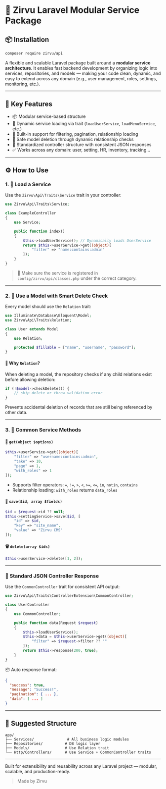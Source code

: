 
# 🚀 Zirvu Laravel Modular Service Package

## 📦 Installation

```bash
composer require zirvu/api
```


A flexible and scalable Laravel package built around a **modular service architecture**. It enables fast backend development by organizing logic into services, repositories, and models — making your code clean, dynamic, and easy to extend across any domain (e.g., user management, roles, settings, monitoring, etc.).

---

## 🧩 Key Features

- 📦 Modular service-based structure
- 🧠 Dynamic service loading via trait (`loadUserService`, `loadMenuService`, etc.)
- 🔄 Built-in support for filtering, pagination, relationship loading
- 🔗 Safe model deletion through dynamic relationship checks
- 🧱 Standardized controller structure with consistent JSON responses
- ✅ Works across any domain: user, setting, HR, inventory, tracking...

---

## ⚙️ How to Use

### 1. 🧠 Load a Service

Use the `Zirvu\Api\Traits\Service` trait in your controller:

```php
use Zirvu\Api\Traits\Service;

class ExampleController
{
    use Service;

    public function index()
    {
        $this->loadUserService(); // Dynamically loads UserService
        return $this->userService->get((object)[
            "filter" => "name:contains:admin"
        ]);
    }
}
```

> 🔧 Make sure the service is registered in `config/zirvu/api/classes.php` under the correct category.

---

### 2. 🧱 Use a Model with Smart Delete Check

Every model should use the `Relation` trait:

```php
use Illuminate\Database\Eloquent\Model;
use Zirvu\Api\Traits\Relation;

class User extends Model
{
    use Relation;

    protected $fillable = ["name", "username", "password"];
}
```

#### 🔐 Why `Relation`?
When deleting a model, the repository checks if any child relations exist before allowing deletion:

```php
if (!$model->checkDelete()) {
    // skip delete or throw validation error
}
```

Prevents accidental deletion of records that are still being referenced by other data.

---

### 3. 🧩 Common Service Methods

#### 📄 `get(object $options)`
```php
$this->userService->get((object)[
    "filter" => "username:contains:admin",
    "take" => 10,
    "page" => 1,
    "with_roles" => 1
]);
```

- Supports filter operators: `=`, `!=`, `>`, `<`, `>=`, `<=`, `in`, `notin`, `contains`
- Relationship loading: `with_roles` returns `data_roles`

#### 💾 `save($id, array $fields)`
```php
$id = $request->id ?? null;
$this->settingService->save($id, [
    "id" => $id,
    "key" => "site_name",
    "value" => "Zirvu CMS"
]);
```

#### 🗑️ `delete(array $ids)`
```php
$this->userService->delete([1, 2]);
```

---

### 🧰 Standard JSON Controller Response

Use the `CommonController` trait for consistent API output:

```php
use Zirvu\Api\Traits\ControllerExtension\CommonController;

class UserController
{
    use CommonController;

    public function data(Request $request)
    {
        $this->loadUserService();
        $this->data = $this->userService->get((object)[
            "filter" => $request->filter ?? ""
        ]);
        return $this->response(200, true);
    }
}
```

📦 Auto response format:

```json
{
  "success": true,
  "message": "Success!",
  "pagination": { ... },
  "data": [ ... ]
}
```

---

## 📁 Suggested Structure

```
app/
├── Services/               # All business logic modules
├── Repositories/          # DB logic layer
├── Models/                # Use Relation trait
└── Http/Controllers/      # Use Service + CommonController traits
```

---

Built for extensibility and reusability across any Laravel project — modular, scalable, and production-ready.

> Made by Zirvu
